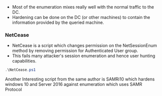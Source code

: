 - Most of the enumeration mixes really well with the normal traffic to the DC.
- Hardening can be done on the DC (or other machines) to contain the information provided by the queried machine.
### NetCease
- NetCease is a script which changes permission on the NetSessionEnum method by removing permission for Authenticated User group.
- This fails many attacker's session enumeration and hence user hunting capabilities.
```powershell
.\NetCease.ps1
```

Another Interesting script from the same author is SAMRi10 which hardens windows 10 and Server 2016 against enumeration which uses SAMR Protocol